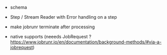 - schema
- Step / Stream Reader with Error handling on a step                                                     

- make jobrunr terminate after processing
- native supports (neeeds JobRequest ? https://www.jobrunr.io/en/documentation/background-methods/#via-a-jobrequest)